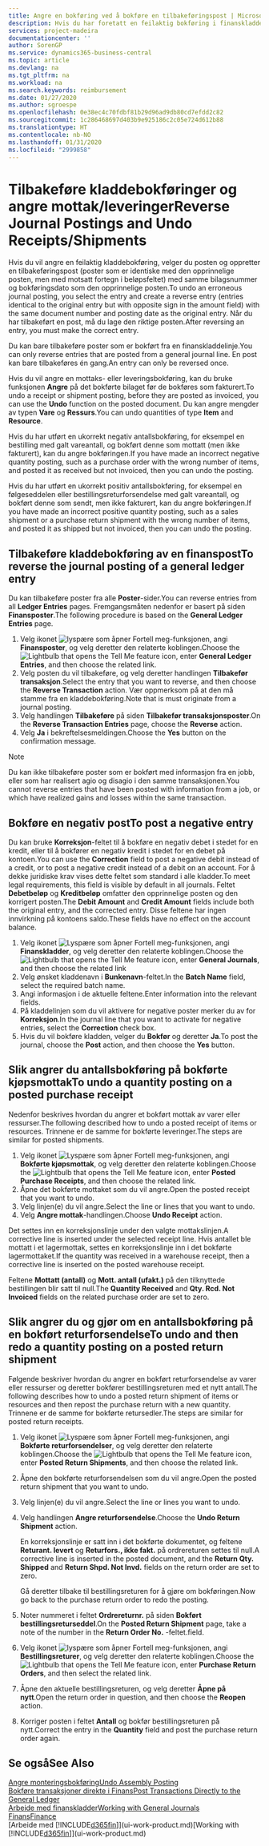 ```yaml
---
title: Angre en bokføring ved å bokføre en tilbakeføringspost | Microsoft-dokumentasjon
description: Hvis du har foretatt en feilaktig bokføring i finanskladden, kan du bruke funksjonen Tilbakefør transaksjon til å angre bokføringen med et riktig revisjonsspor.
services: project-madeira
documentationcenter: ''
author: SorenGP
ms.service: dynamics365-business-central
ms.topic: article
ms.devlang: na
ms.tgt_pltfrm: na
ms.workload: na
ms.search.keywords: reimbursement
ms.date: 01/27/2020
ms.author: sgroespe
ms.openlocfilehash: 0e38ec4c70fdbf81b29d96ad9db80cd7efdd2c82
ms.sourcegitcommit: 1c286468697d403b9e925186c2c05e724d612b88
ms.translationtype: HT
ms.contentlocale: nb-NO
ms.lasthandoff: 01/31/2020
ms.locfileid: "2999858"
---
```

# <a name="reverse-journal-postings-and-undo-receiptsshipments"></a><span data-ttu-id="bc74c-103">Tilbakeføre kladdebokføringer og angre mottak/leveringer</span><span class="sxs-lookup"><span data-stu-id="bc74c-103">Reverse Journal Postings and Undo Receipts/Shipments</span></span>
<span data-ttu-id="bc74c-104">Hvis du vil angre en feilaktig kladdebokføring, velger du posten og oppretter en tilbakeføringspost (poster som er identiske med den opprinnelige posten, men med motsatt fortegn i beløpsfeltet) med samme bilagsnummer og bokføringsdato som den opprinnelige posten.</span><span class="sxs-lookup"><span data-stu-id="bc74c-104">To undo an erroneous journal posting, you select the entry and create a reverse entry (entries identical to the original entry but with opposite sign in the amount field) with the same document number and posting date as the original entry.</span></span> <span data-ttu-id="bc74c-105">Når du har tilbakeført en post, må du lage den riktige posten.</span><span class="sxs-lookup"><span data-stu-id="bc74c-105">After reversing an entry, you must make the correct entry.</span></span>

<span data-ttu-id="bc74c-106">Du kan bare tilbakeføre poster som er bokført fra en finanskladdelinje.</span><span class="sxs-lookup"><span data-stu-id="bc74c-106">You can only reverse entries that are posted from a general journal line.</span></span> <span data-ttu-id="bc74c-107">En post kan bare tilbakeføres én gang.</span><span class="sxs-lookup"><span data-stu-id="bc74c-107">An entry can only be reversed once.</span></span>

<span data-ttu-id="bc74c-108">Hvis du vil angre en mottaks- eller leveringsbokføring, kan du bruke funksjonen **Angre** på det bokførte bilaget før de bokføres som fakturert.</span><span class="sxs-lookup"><span data-stu-id="bc74c-108">To undo a receipt or shipment posting, before they are posted as invoiced, you can use the **Undo** function on the posted document.</span></span> <span data-ttu-id="bc74c-109">Du kan angre mengder av typen **Vare** og **Ressurs**.</span><span class="sxs-lookup"><span data-stu-id="bc74c-109">You can undo quantities of type **Item** and **Resource**.</span></span>

<span data-ttu-id="bc74c-110">Hvis du har utført en ukorrekt negativ antallsbokføring, for eksempel en bestilling med galt vareantall, og bokført denne som mottatt (men ikke fakturert), kan du angre bokføringen.</span><span class="sxs-lookup"><span data-stu-id="bc74c-110">If you have made an incorrect negative quantity posting, such as a purchase order with the wrong number of items, and posted it as received but not invoiced, then you can undo the posting.</span></span>

<span data-ttu-id="bc74c-111">Hvis du har utført en ukorrekt positiv antallsbokføring, for eksempel en følgeseddelen eller bestillingsreturforsendelse med galt vareantall, og bokført denne som sendt, men ikke fakturert, kan du angre bokføringen.</span><span class="sxs-lookup"><span data-stu-id="bc74c-111">If you have made an incorrect positive quantity posting, such as a sales shipment or a purchase return shipment with the wrong number of items, and posted it as shipped but not invoiced, then you can undo the posting.</span></span>   

## <a name="to-reverse-the-journal-posting-of-a-general-ledger-entry"></a><span data-ttu-id="bc74c-112">Tilbakeføre kladdebokføring av en finanspost</span><span class="sxs-lookup"><span data-stu-id="bc74c-112">To reverse the journal posting of a general ledger entry</span></span>
<span data-ttu-id="bc74c-113">Du kan tilbakeføre poster fra alle **Poster**-sider.</span><span class="sxs-lookup"><span data-stu-id="bc74c-113">You can reverse entries from all **Ledger Entries** pages.</span></span> <span data-ttu-id="bc74c-114">Fremgangsmåten nedenfor er basert på siden **Finansposter**.</span><span class="sxs-lookup"><span data-stu-id="bc74c-114">The following procedure is based on the **General Ledger Entries** page.</span></span>
1. <span data-ttu-id="bc74c-115">Velg ikonet ![lyspære som åpner Fortell meg-funksjonen](media/ui-search/search_small.png "Fortell hva du vil gjøre"), angi **Finansposter**, og velg deretter den relaterte koblingen.</span><span class="sxs-lookup"><span data-stu-id="bc74c-115">Choose the ![Lightbulb that opens the Tell Me feature](media/ui-search/search_small.png "Tell me what you want to do") icon, enter **General Ledger Entries**, and then choose the related link.</span></span>
2. <span data-ttu-id="bc74c-116">Velg posten du vil tilbakeføre, og velg deretter handlingen **Tilbakefør transaksjon**.</span><span class="sxs-lookup"><span data-stu-id="bc74c-116">Select the entry that you want to reverse, and then choose the **Reverse Transaction** action.</span></span> <span data-ttu-id="bc74c-117">Vær oppmerksom på at den må stamme fra en kladdebokføring.</span><span class="sxs-lookup"><span data-stu-id="bc74c-117">Note that is must originate from a journal posting.</span></span>
3. <span data-ttu-id="bc74c-118">Velg handlingen **Tilbakeføre** på siden **Tilbakefør transaksjonsposter**.</span><span class="sxs-lookup"><span data-stu-id="bc74c-118">On the **Reverse Transaction Entries** page, choose the **Reverse** action.</span></span>
4. <span data-ttu-id="bc74c-119">Velg **Ja** i bekreftelsesmeldingen.</span><span class="sxs-lookup"><span data-stu-id="bc74c-119">Choose the **Yes** button on the confirmation message.</span></span>

> [!NOTE]
> <span data-ttu-id="bc74c-120">Du kan ikke tilbakeføre poster som er bokført med informasjon fra en jobb, eller som har realisert agio og disagio i den samme transaksjonen.</span><span class="sxs-lookup"><span data-stu-id="bc74c-120">You cannot reverse entries that have been posted with information from a job, or which have realized gains and losses within the same transaction.</span></span>

## <a name="to-post-a-negative-entry"></a><span data-ttu-id="bc74c-121">Bokføre en negativ post</span><span class="sxs-lookup"><span data-stu-id="bc74c-121">To post a negative entry</span></span>  
<span data-ttu-id="bc74c-122">Du kan bruke **Korreksjon**-feltet til å bokføre en negativ debet i stedet for en kredit, eller til å bokfører en negativ kredit i stedet for en debet på kontoen.</span><span class="sxs-lookup"><span data-stu-id="bc74c-122">You can use the **Correction** field to post a negative debit instead of a credit, or to post a negative credit instead of a debit on an account.</span></span> <span data-ttu-id="bc74c-123">For å dekke juridiske krav vises dette feltet som standard i alle kladder.</span><span class="sxs-lookup"><span data-stu-id="bc74c-123">To meet legal requirements, this field is visible by default in all journals.</span></span> <span data-ttu-id="bc74c-124">Feltet **Debetbeløp** og **Kreditbeløp** omfatter den opprinnelige posten og den korrigert posten.</span><span class="sxs-lookup"><span data-stu-id="bc74c-124">The **Debit Amount** and **Credit Amount** fields include both the original entry, and the corrected entry.</span></span> <span data-ttu-id="bc74c-125">Disse feltene har ingen innvirkning på kontoens saldo.</span><span class="sxs-lookup"><span data-stu-id="bc74c-125">These fields have no effect on the account balance.</span></span>  

1.  <span data-ttu-id="bc74c-126">Velg ikonet ![Lyspære som åpner Fortell meg-funksjonen](media/ui-search/search_small.png "Fortell hva du vil gjøre"), angi **Finanskladder**, og velg deretter den relaterte koblingen.</span><span class="sxs-lookup"><span data-stu-id="bc74c-126">Choose the ![Lightbulb that opens the Tell Me feature](media/ui-search/search_small.png "Tell me what you want to do") icon, enter **General Journals**, and then choose the related link</span></span>  
2.  <span data-ttu-id="bc74c-127">Velg ønsket kladdenavn i **Bunkenavn**-feltet.</span><span class="sxs-lookup"><span data-stu-id="bc74c-127">In the **Batch Name** field, select the required batch name.</span></span>  
3.  <span data-ttu-id="bc74c-128">Angi informasjon i de aktuelle feltene.</span><span class="sxs-lookup"><span data-stu-id="bc74c-128">Enter information into the relevant fields.</span></span>  
4.  <span data-ttu-id="bc74c-129">På kladdelinjen som du vil aktivere for negative poster merker du av for **Korreksjon**.</span><span class="sxs-lookup"><span data-stu-id="bc74c-129">In the journal line that you want to activate for negative entries, select the **Correction** check box.</span></span>  
5.  <span data-ttu-id="bc74c-130">Hvis du vil bokføre kladden, velger du **Bokfør** og deretter **Ja**.</span><span class="sxs-lookup"><span data-stu-id="bc74c-130">To post the journal, choose the **Post** action, and then choose the **Yes** button.</span></span>

## <a name="to-undo-a-quantity-posting-on-a-posted-purchase-receipt"></a><span data-ttu-id="bc74c-131">Slik angrer du antallsbokføring på bokførte kjøpsmottak</span><span class="sxs-lookup"><span data-stu-id="bc74c-131">To undo a quantity posting on a posted purchase receipt</span></span>  
<span data-ttu-id="bc74c-132">Nedenfor beskrives hvordan du angrer et bokført mottak av varer eller ressurser.</span><span class="sxs-lookup"><span data-stu-id="bc74c-132">The following described how to undo a posted receipt of items or resources.</span></span> <span data-ttu-id="bc74c-133">Trinnene er de samme for bokførte leveringer.</span><span class="sxs-lookup"><span data-stu-id="bc74c-133">The steps are similar for posted shipments.</span></span>

1.  <span data-ttu-id="bc74c-134">Velg ikonet ![Lyspære som åpner Fortell meg-funksjonen](media/ui-search/search_small.png "Fortell hva du vil gjøre"), angi **Bokførte kjøpsmottak**, og velg deretter den relaterte koblingen.</span><span class="sxs-lookup"><span data-stu-id="bc74c-134">Choose the ![Lightbulb that opens the Tell Me feature](media/ui-search/search_small.png "Tell me what you want to do") icon, enter **Posted Purchase Receipts**, and then choose the related link.</span></span>  
2.  <span data-ttu-id="bc74c-135">Åpne det bokførte mottaket som du vil angre.</span><span class="sxs-lookup"><span data-stu-id="bc74c-135">Open the posted receipt that you want to undo.</span></span>  
3.  <span data-ttu-id="bc74c-136">Velg linjen(e) du vil angre.</span><span class="sxs-lookup"><span data-stu-id="bc74c-136">Select the line or lines that you want to undo.</span></span>  
4.  <span data-ttu-id="bc74c-137">Velg **Angre mottak**-handlingen.</span><span class="sxs-lookup"><span data-stu-id="bc74c-137">Choose **Undo Receipt** action.</span></span>

<span data-ttu-id="bc74c-138">Det settes inn en korreksjonslinje under den valgte mottakslinjen.</span><span class="sxs-lookup"><span data-stu-id="bc74c-138">A corrective line is inserted under the selected receipt line.</span></span> <span data-ttu-id="bc74c-139">Hvis antallet ble mottatt i et lagermottak, settes en korreksjonslinje inn i det bokførte lagermottaket.</span><span class="sxs-lookup"><span data-stu-id="bc74c-139">If the quantity was received in a warehouse receipt, then a corrective line is inserted on the posted warehouse receipt.</span></span>  

<span data-ttu-id="bc74c-140">Feltene **Mottatt (antall)** og **Mott. antall (ufakt.)** på den tilknyttede bestillingen blir satt til null.</span><span class="sxs-lookup"><span data-stu-id="bc74c-140">The **Quantity Received** and **Qty. Rcd. Not Invoiced** fields on the related purchase order are set to zero.</span></span>

## <a name="to-undo-and-then-redo-a-quantity-posting-on-a-posted-return-shipment"></a><span data-ttu-id="bc74c-141">Slik angrer du og gjør om en antallsbokføring på en bokført returforsendelse</span><span class="sxs-lookup"><span data-stu-id="bc74c-141">To undo and then redo a quantity posting on a posted return shipment</span></span>
<span data-ttu-id="bc74c-142">Følgende beskriver hvordan du angrer en bokført returforsendelse av varer eller ressurser og deretter bokfører bestillingsreturen med et nytt antall.</span><span class="sxs-lookup"><span data-stu-id="bc74c-142">The following describes how to undo a posted return shipment of items or resources and then repost the purchase return with a new quantity.</span></span> <span data-ttu-id="bc74c-143">Trinnene er de samme for bokførte retursedler.</span><span class="sxs-lookup"><span data-stu-id="bc74c-143">The steps are similar for posted return receipts.</span></span>

1.  <span data-ttu-id="bc74c-144">Velg ikonet ![Lyspære som åpner Fortell meg-funksjonen](media/ui-search/search_small.png "Fortell hva du vil gjøre"), angi **Bokførte returforsendelser**, og velg deretter den relaterte koblingen.</span><span class="sxs-lookup"><span data-stu-id="bc74c-144">Choose the ![Lightbulb that opens the Tell Me feature](media/ui-search/search_small.png "Tell me what you want to do") icon, enter **Posted Return Shipments**, and then choose the related link.</span></span>  
2.  <span data-ttu-id="bc74c-145">Åpne den bokførte returforsendelsen som du vil angre.</span><span class="sxs-lookup"><span data-stu-id="bc74c-145">Open the posted return shipment that you want to undo.</span></span>
3. <span data-ttu-id="bc74c-146">Velg linjen(e) du vil angre.</span><span class="sxs-lookup"><span data-stu-id="bc74c-146">Select the line or lines you want to undo.</span></span>  

4.  <span data-ttu-id="bc74c-147">Velg handlingen **Angre returforsendelse**.</span><span class="sxs-lookup"><span data-stu-id="bc74c-147">Choose the **Undo Return Shipment** action.</span></span>  

    <span data-ttu-id="bc74c-148">En korreksjonslinje er satt inn i det bokførte dokumentet, og feltene **Returant. levert** og **Returfors., ikke fakt.** på ordrereturen settes til null.</span><span class="sxs-lookup"><span data-stu-id="bc74c-148">A corrective line is inserted in the posted document, and the **Return Qty. Shipped** and **Return Shpd. Not Invd.** fields on the return order are set to zero.</span></span>  

    <span data-ttu-id="bc74c-149">Gå deretter tilbake til bestillingsreturen for å gjøre om bokføringen.</span><span class="sxs-lookup"><span data-stu-id="bc74c-149">Now go back to the purchase return order to redo the posting.</span></span>  

5.  <span data-ttu-id="bc74c-150">Noter nummeret i feltet **Ordrereturnr.** på siden **Bokført bestillingsreturseddel**.</span><span class="sxs-lookup"><span data-stu-id="bc74c-150">On the **Posted Return Shipment** page, take a note of the number in the **Return Order No.**</span></span> <span data-ttu-id="bc74c-151">-feltet.</span><span class="sxs-lookup"><span data-stu-id="bc74c-151">field.</span></span>  
6.  <span data-ttu-id="bc74c-152">Velg ikonet ![lyspære som åpner Fortell meg-funksjonen](media/ui-search/search_small.png "Fortell hva du vil gjøre"), angi **Bestillingsreturer**, og velg deretter den relaterte koblingen.</span><span class="sxs-lookup"><span data-stu-id="bc74c-152">Choose the ![Lightbulb that opens the Tell Me feature](media/ui-search/search_small.png "Tell me what you want to do") icon, enter **Purchase Return Orders**, and then select the related link.</span></span>  
7.  <span data-ttu-id="bc74c-153">Åpne den aktuelle bestillingsreturen, og velg deretter **Åpne på nytt**.</span><span class="sxs-lookup"><span data-stu-id="bc74c-153">Open the return order in question, and then choose the **Reopen** action.</span></span>  
8.  <span data-ttu-id="bc74c-154">Korriger posten i feltet **Antall** og bokfør bestillingsreturen på nytt.</span><span class="sxs-lookup"><span data-stu-id="bc74c-154">Correct the entry in the **Quantity** field and post the purchase return order again.</span></span>  

## <a name="see-also"></a><span data-ttu-id="bc74c-155">Se også</span><span class="sxs-lookup"><span data-stu-id="bc74c-155">See Also</span></span>
[<span data-ttu-id="bc74c-156">Angre monteringsbokføring</span><span class="sxs-lookup"><span data-stu-id="bc74c-156">Undo Assembly Posting</span></span>](assembly-how-to-undo-assembly-posting.md)  
[<span data-ttu-id="bc74c-157">Bokføre transaksjoner direkte i Finans</span><span class="sxs-lookup"><span data-stu-id="bc74c-157">Post Transactions Directly to the General Ledger</span></span>](finance-how-post-transactions-directly.md)  
[<span data-ttu-id="bc74c-158">Arbeide med finanskladder</span><span class="sxs-lookup"><span data-stu-id="bc74c-158">Working with General Journals</span></span>](ui-work-general-journals.md)  
[<span data-ttu-id="bc74c-159">Finans</span><span class="sxs-lookup"><span data-stu-id="bc74c-159">Finance</span></span>](finance.md)  
<span data-ttu-id="bc74c-160">[Arbeide med [!INCLUDE[d365fin](includes/d365fin_md.md)]](ui-work-product.md)</span><span class="sxs-lookup"><span data-stu-id="bc74c-160">[Working with [!INCLUDE[d365fin](includes/d365fin_md.md)]](ui-work-product.md)</span></span>  
